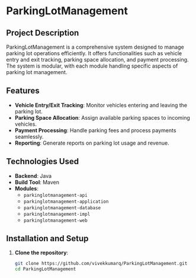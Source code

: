 # ParkingLotManagement

## Project Description

ParkingLotManagement is a comprehensive system designed to manage parking lot operations efficiently. It offers functionalities such as vehicle entry and exit tracking, parking space allocation, and payment processing. The system is modular, with each module handling specific aspects of parking lot management.

## Features

- **Vehicle Entry/Exit Tracking**: Monitor vehicles entering and leaving the parking lot.
- **Parking Space Allocation**: Assign available parking spaces to incoming vehicles.
- **Payment Processing**: Handle parking fees and process payments seamlessly.
- **Reporting**: Generate reports on parking lot usage and revenue.

## Technologies Used

- **Backend**: Java
- **Build Tool**: Maven
- **Modules**:
  - `parkinglotmanagement-api`
  - `parkinglotmanagement-application`
  - `parkinglotmanagement-database`
  - `parkinglotmanagement-impl`
  - `parkinglotmanagement-web`

## Installation and Setup

1. **Clone the repository**:
   ```bash
   git clone https://github.com/vivekkumarq/ParkingLotManagement.git
   cd ParkingLotManagement
